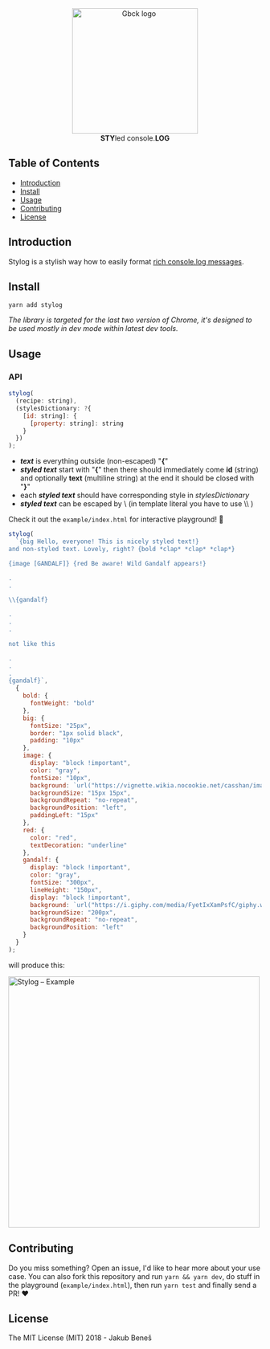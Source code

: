 <div align="center">
 <img src="https://user-images.githubusercontent.com/8135252/40784109-ea8d13c8-64e4-11e8-87aa-5ac3b4f27c02.png" alt="Gbck logo" title="Gbck" height="250" />

<div><strong>STY</strong>led console.<strong>LOG</strong></div>
</div>

## Table of Contents

* [Introduction](#introduction)
* [Install](#install)
* [Usage](#usage)
* [Contributing](#contributing)
* [License](#license)

## Introduction

Stylog is a stylish way how to easily format [rich console.log messages](https://developers.google.com/web/tools/chrome-devtools/console/console-write#styling_console_output_with_css).

## Install

`yarn add stylog`

_The library is targeted for the last two version of Chrome, it's designed to be used mostly in dev mode within latest dev tools._

## Usage

### API

```js
stylog(
  (recipe: string),
  (stylesDictionary: ?{
    [id: string]: {
      [property: string]: string
    }
  })
);
```

* **_text_** is everything outside (non-escaped) "**{**"
* **_styled text_** start with "**{**" then there should immediately come **id** (string) and optionally **text** (multiline string) at the end it should be closed with "**}**"
* each **_styled text_** should have corresponding style in _stylesDictionary_
* **_styled text_** can be escaped by \ (in template literal you have to use \\\ )

Check it out the `example/index.html` for interactive playground! 🙌

```js
stylog(
  `{big Hello, everyone! This is nicely styled text!} 
and non-styled text. Lovely, right? {bold *clap* *clap* *clap*} 

{image [GANDALF]} {red Be aware! Wild Gandalf appears!}

.
.

\\{gandalf}

.
.
.

not like this

.
.
.
{gandalf}`,
  {
    bold: {
      fontWeight: "bold"
    },
    big: {
      fontSize: "25px",
      border: "1px solid black",
      padding: "10px"
    },
    image: {
      display: "block !important",
      color: "gray",
      fontSize: "10px",
      background: `url("https://vignette.wikia.nocookie.net/casshan/images/d/dc/Warn.png/revision/latest?cb=20120614181856")`,
      backgroundSize: "15px 15px",
      backgroundRepeat: "no-repeat",
      backgroundPosition: "left",
      paddingLeft: "15px"
    },
    red: {
      color: "red",
      textDecoration: "underline"
    },
    gandalf: {
      display: "block !important",
      color: "gray",
      fontSize: "300px",
      lineHeight: "150px",
      display: "block !important",
      background: `url("https://i.giphy.com/media/FyetIxXamPsfC/giphy.webp")`,
      backgroundSize: "200px",
      backgroundRepeat: "no-repeat",
      backgroundPosition: "left"
    }
  }
);
```

will produce this:

 <img src="https://user-images.githubusercontent.com/8135252/40785138-fde9830e-64e7-11e8-8c57-f205e638a5ba.png" alt="Stylog – Example" title="Stylog - Example" height="500" />

## Contributing

Do you miss something? Open an issue, I'd like to hear more about your use case. You can also fork this repository and run `yarn && yarn dev`, do stuff in the playground (`example/index.html`), then run `yarn test` and finally send a PR! ❤️

## License

The MIT License (MIT) 2018 - Jakub Beneš
